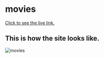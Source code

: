 # movies
[Click to see the live link.](https://hasanturkel-movies.vercel.app/)
## This is how the site looks like.
![movies](./movies.gif)

